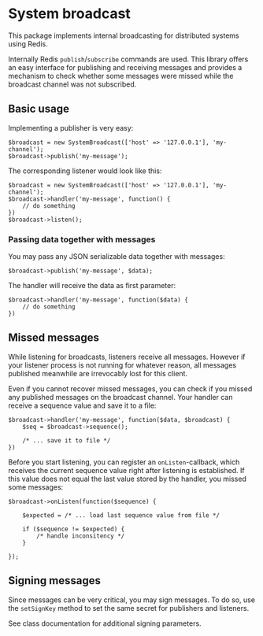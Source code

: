 # System broadcast
This package implements internal broadcasting for distributed systems using Redis.

Internally Redis `publish`/`subscribe` commands are used. This library offers an easy
interface for publishing and receiving messages and provides a mechanism to check whether
some messages were missed while the broadcast channel was not subscribed.

## Basic usage

Implementing a publisher is very easy:

	$broadcast = new SystemBroadcast(['host' => '127.0.0.1'], 'my-channel');
	$broadcast->publish('my-message');
	
	
The corresponding listener would look like this:

	$broadcast = new SystemBroadcast(['host' => '127.0.0.1'], 'my-channel');
	$broadcast->handler('my-message', function() {
		// do something
	})
	$broadcast->listen();
	
	
### Passing data together with messages
You may pass any JSON serializable data together with messages:

	$broadcast->publish('my-message', $data);

The handler will receive the data as first parameter:
	
	$broadcast->handler('my-message', function($data) {
		// do something
	})
	
	
## Missed messages
While listening for broadcasts, listeners receive all messages. However if your listener
process is not running for whatever reason, all messages published meanwhile are
irrevocably lost for this client.

Even if you cannot recover missed messages, you can check if you missed any published
messages on the broadcast channel. Your handler can receive a sequence value and save
it to a file:

	$broadcast->handler('my-message', function($data, $broadcast) {
		$seq = $broadcast->sequence();
		
		/* ... save it to file */
	})
	
Before you start listening, you can register an `onListen`-callback, which receives the
current sequence value right after listening is established. If this value does not equal
the last value stored by the handler, you  missed some messages:

	$broadcast->onListen(function($sequence) {
	
		$expected = /* ... load last sequence value from file */
		
		if ($sequence != $expected) {
			/* handle inconsitency */
		}
	
	});


## Signing messages
Since messages can be very critical, you may sign messages. To do so, use the `setSignKey`
method to set the same secret for publishers and listeners.

See class documentation for additional signing parameters.


